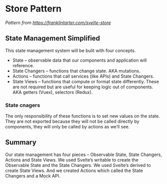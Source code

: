 # Store Pattern

_Pattern from https://franklintarter.com/svelte-store_

## State Management Simplified

This state management system will be bulit with four concepts.

- State – observable data that our components and application will reference.
- State Changers – functions that change state. AKA mutations.
- Actions – functions that call services (like APIs) and State Changers.
- State Views – functions that compute or format state differently. These are not required but are useful for keeping
  logic out of components. AKA getters (Vuex), selectors (Redux).

### State cnagers

The only responsibility of these functions is to set new values on the state. They are not exported because they will
not be called directly by components, they will only be called by actions as we’ll see.

## Summary

Our state management has four pieces – Observable State, State Changers, Actions and State Views. We used Svelte’s
writable to create the Observable State and the State Changers. We used Svelte’s derived to create State Views. And we
created Actions which called the State Changers and a Mock API.
